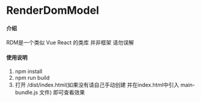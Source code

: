 # RenderDomModel

#### 介绍
RDM是一个类似 Vue React 的类库 并非框架 请勿误解

#### 使用说明

1. npm install
1. npm run build
2. 打开 /dist/index.html(如果没有请自己手动创建 并在index.html中引入 main-bundle.js 文件) 即可查看效果
